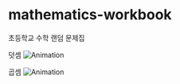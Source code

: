 # mathematics-workbook
초등학교 수학 랜덤 문제집

덧셈
![Animation](https://user-images.githubusercontent.com/37327676/214729508-ca2a4ecc-cdeb-4cd2-8e63-5e16e98376dd.gif)

곱셈
![Animation](https://user-images.githubusercontent.com/37327676/214729683-f64b526d-4cac-4cc2-ba15-4b87903ee659.gif)
